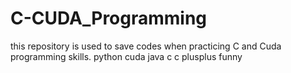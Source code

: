 # C-CUDA_Programming
this repository is used to save codes when practicing C and Cuda programming skills.
python
cuda
java
c
c plusplus
funny
